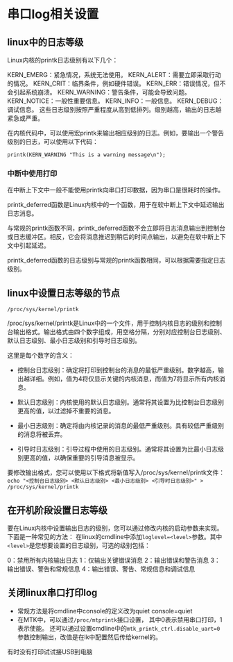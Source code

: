 # 串口log相关设置

## linux中的日志等级

Linux内核的printk日志级别有以下几个：

KERN_EMERG：紧急情况，系统无法使用。
KERN_ALERT：需要立即采取行动的情况。
KERN_CRIT：临界条件，例如硬件错误。
KERN_ERR：错误情况，但不会引起系统崩溃。
KERN_WARNING：警告条件，可能会导致问题。
KERN_NOTICE：一般性重要信息。
KERN_INFO：一般信息。
KERN_DEBUG：调试信息。
这些日志级别按照严重程度从高到低排列。级别越高，输出的日志越紧急或严重。

在内核代码中，可以使用宏printk来输出相应级别的日志。例如，要输出一个警告级别的日志，可以使用以下代码：

`printk(KERN_WARNING "This is a warning message\n");`

### 中断中使用打印

在中断上下文中一般不能使用printk向串口打印数据，因为串口是很耗时的操作。

printk_deferred函数是Linux内核中的一个函数，用于在软中断上下文中延迟输出日志消息。

与常规的printk函数不同，printk_deferred函数不会立即将日志消息输出到控制台或日志缓冲区。相反，它会将消息推迟到稍后的时间点输出，以避免在软中断上下文中引起延迟。

printk_deferred函数的日志级别与常规的printk函数相同，可以根据需要指定日志级别。

## linux中设置日志等级的节点

`/proc/sys/kernel/printk`

/proc/sys/kernel/printk是Linux中的一个文件，用于控制内核日志的级别和控制台输出格式。输出格式由四个数字组成，用空格分隔，分别对应控制台日志级别、默认日志级别、最小日志级别和引导时日志级别。

这里是每个数字的含义：

- 控制台日志级别：确定将打印到控制台的消息的最低严重级别。数字越高，输出越详细。例如，值为4将仅显示关键的内核消息，而值为7将显示所有内核消息。

- 默认日志级别：内核使用的默认日志级别。通常将其设置为比控制台日志级别更高的值，以过滤掉不重要的消息。

- 最小日志级别：确定将由内核记录的消息的最低严重级别。具有较低严重级别的消息将被丢弃。

- 引导时日志级别：引导过程中使用的日志级别。通常将其设置为比最小日志级别更高的值，以确保重要的引导消息被显示。

要修改输出格式，您可以使用以下格式将新值写入/proc/sys/kernel/printk文件：
`echo "<控制台日志级别> <默认日志级别> <最小日志级别> <引导时日志级别>" > /proc/sys/kernel/printk`

## 在开机阶段设置日志等级

要在Linux内核中设置输出日志的级别，您可以通过修改内核的启动参数来实现。下面是一种常见的方法：
在linux的cmdline中添加`loglevel=<level>`参数。其中`<level>`是您想要设置的日志级别，可选的级别包括：

0：禁用所有内核输出日志
1：仅输出关键错误消息
2：输出错误和警告消息
3：输出错误、警告和常规信息
4：输出错误、警告、常规信息和调试信息

## 关闭linux串口打印log

- 常规方法是将cmdline中console的定义改为quiet console=quiet
- 在MTK中，可以通过`/proc/mtprintk`接口设置， 其中0表示禁用串口打印，1表示使能。
还可以通过设置cmdline中的`mtk_printk_ctrl.disable_uart=0`参数控制输出，改值是在lk中配置然后传给kernel的。

有时没有打印试试接USB到电脑
